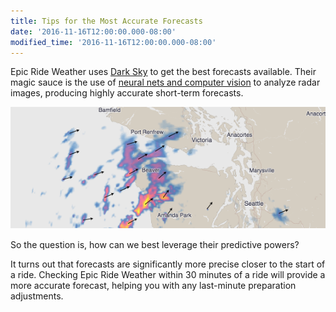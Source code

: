 ```yaml
---
title: Tips for the Most Accurate Forecasts
date: '2016-11-16T12:00:00.000-08:00'
modified_time: '2016-11-16T12:00:00.000-08:00'
---
```


Epic Ride Weather uses [Dark Sky](http://darksky.net) to get the best forecasts available.  Their magic sauce is the use of [neural nets and computer vision](http://blog.darksky.net/cleaning-radar-images-using-neural-nets-computer-vision/) to analyze radar images, producing highly accurate short-term forecasts.

<img src="/epic-ride-weather/images/precipitation-forecast.png" class="img-responsive center-block border"/>

So the question is, how can we best leverage their predictive powers?  

It turns out that forecasts are significantly more precise closer to the start of a ride.  Checking Epic Ride Weather within 30 minutes of a ride will provide a more accurate forecast, helping you with any last-minute preparation adjustments.
